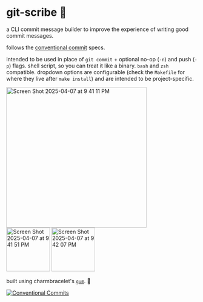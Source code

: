 # git-scribe 🧃
a CLI commit message builder to improve the experience of writing good commit messages.

follows the [conventional commit](https://www.conventionalcommits.org/en/about/) specs. 

intended to be used in place of `git commit` + optional no-op (`-n`) and push (`-p`) flags. shell script, so you can treat it like a binary. `bash` and `zsh` compatible. dropdown options are configurable (check the `Makefile` for where they live after `make install`) and are intended to be project-specific.

<img height="370" alt="Screen Shot 2025-04-07 at 9 41 11 PM" src="https://github.com/user-attachments/assets/a3b5d981-63a0-4d56-9fe7-2b96285877f3" /> <br>
<img height="115" alt="Screen Shot 2025-04-07 at 9 41 51 PM" src="https://github.com/user-attachments/assets/7914b5a9-fefb-47bc-9a6b-9e30aea819a9" />
<img height="115" alt="Screen Shot 2025-04-07 at 9 42 07 PM" src="https://github.com/user-attachments/assets/aa1eb1fd-6808-46c3-89b2-6e24d179ed5a" />

built using charmbracelet's [`gum`](https://github.com/charmbracelet/gum). 🌠

[![Conventional Commits](https://img.shields.io/badge/Conventional%20Commits-1.0.0-%23FE5196?logo=conventionalcommits&logoColor=white)](https://conventionalcommits.org)
